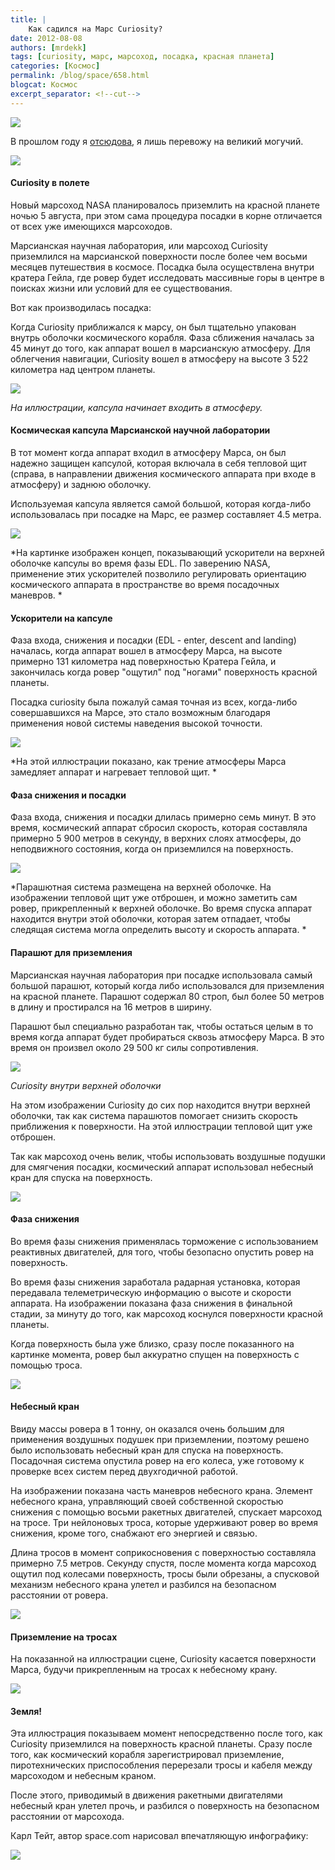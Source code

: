 ```yaml
---
title: |
    Как садился на Марс Curiosity?
date: 2012-08-08
authors: [mrdekk]
tags: [curiosity, марс, марсоход, посадка, красная планета]
categories: [Космос]
permalink: /blog/space/658.html
blogcat: Космос
excerpt_separator: <!--cut-->
---
```



![](http://itw66.ru/uploads/images/00/00/01/2012/08/08/77f258.jpg)


В прошлом году я [отсюдова](http://www.space.com/16503-photos-mars-science-laboratory-curiosity-landing-guide.html), я лишь перевожу на великий могучий.


<!--cut-->



![](http://itw66.ru/uploads/images/00/00/01/2012/08/08/5bac50.jpg)


#### Curiosity в полете


Новый марсоход NASA планировалось приземлить на красной планете ночью 5 августа, при этом сама процедура посадки в корне отличается от всех уже имеющихся марсоходов.

Марсианская научная лаборатория, или марсоход Curiosity приземлился на марсианской поверхности после более чем восьми месяцев путешествия в космосе. Посадка была осуществлена внутри кратера Гейла, где ровер будет исследовать массивные горы в центре в поисках жизни или условий для ее существования. 

Вот как производилась посадка:

Когда Curiosity приближался к марсу, он был тщательно упакован внутрь оболочки космического корабля. Фаза сближения началась за 45 минут до того, как аппарат вошел в марсианскую атмосферу. Для облегчения навигации, Curiosity вошел в атмосферу на высоте 3 522 километра над центром планеты.


![](http://itw66.ru/uploads/images/00/00/01/2012/08/08/b8a39c.jpg)

*На иллюстрации, капсула начинает входить в атмосферу.*

#### Космическая капсула Марсианской научной лаборатории


В тот момент когда аппарат входил в атмосферу Марса, он был надежно защищен капсулой, которая включала в себя тепловой щит (справа, в направлении движения космического аппарата при входе в атмосферу) и заднюю оболочку.

Используемая капсула является самой большой, которая когда-либо использовалась при посадке на Марс, ее размер составляет 4.5 метра.


![](http://itw66.ru/uploads/images/00/00/01/2012/08/08/f9f26b.jpg)

*На картинке изображен концеп, показывающий ускорители на верхней оболочке капсулы во время фазы EDL. По заверению NASA, применение этих ускорителей позволило регулировать ориентацию космического аппарата в пространстве во время посадочных маневров.
*

#### Ускорители на капсуле


Фаза входа, снижения и посадки (EDL - enter, descent and landing) началась, когда аппарат вошел в атмосферу Марса, на высоте примерно 131 километра над поверхностью Кратера Гейла, и закончилась когда ровер "ощутил" под "ногами" поверхность красной планеты.

Посадка curiosity была пожалуй самая точная из всех, когда-либо совершавшихся на Марсе, это стало возможным благодаря применения новой системы наведения высокой точности.


![](http://itw66.ru/uploads/images/00/00/01/2012/08/08/1ccea2.jpg)

*На этой иллюстрации показано, как трение атмосферы Марса замедляет аппарат и нагревает тепловой щит.
*

#### Фаза снижения и посадки


Фаза входа, снижения и посадки длилась примерно семь минут. В это время, космический аппарат сбросил скорость, которая составляла примерно 5 900 метров в секунду, в верхних слоях атмосферы, до неподвижного состояния, когда он приземлился на поверхность.


![](http://itw66.ru/uploads/images/00/00/01/2012/08/08/8dacf2.jpg)

*Парашютная система размещена на верхней оболочке. На изображении тепловой щит уже отброшен, и можно заметить сам ровер, прикрепленный к верхней оболочке. Во время спуска аппарат находится внутри этой оболочки, которая затем отпадает, чтобы следящая система могла определить высоту и скорость аппарата.
*

#### Парашют для приземления


Марсианская научная лаборатория при посадке использовала самый большой парашют, который когда либо использовался для приземления на красной планете. Парашют содержал 80 строп, был более 50 метров в длину и простирался на 16 метров в ширину.

Парашют был специально разработан так, чтобы остаться целым в то время когда аппарат будет пробираться сквозь атмосферу Марса. В это время он произвел около 29 500 кг силы сопротивления.


![](http://itw66.ru/uploads/images/00/00/01/2012/08/08/6a1d0c.jpg)


*Curiosity внутри верхней оболочки*

На этом изображении Curiosity до сих пор находится внутри верхней оболочки, так как система парашютов помогает снизить скорость приближения к поверхности. На этой иллюстрации тепловой щит уже отброшен.

Так как марсоход очень велик, чтобы использовать воздушные подушки для смягчения посадки, космический аппарат использовал небесный кран для спуска на поверхность.


![](http://itw66.ru/uploads/images/00/00/01/2012/08/08/f4824d.jpg)


#### Фаза снижения


Во время фазы снижения применялась торможение с использованием реактивных двигателей, для того, чтобы безопасно опустить ровер на поверхность.

Во время фазы снижения заработала радарная установка, которая передавала телеметрическую информацию о высоте и скорости аппарата. На изображении показана фаза снижения в финальной стадии, за минуту до того, как марсоход коснулся поверхности красной планеты.

Когда поверхность была уже близко, сразу после показанного на картинке момента, ровер был аккуратно спущен на поверхность с помощью троса.


![](http://itw66.ru/uploads/images/00/00/01/2012/08/08/d473ca.jpg)


#### Небесный кран


Ввиду массы ровера в 1 тонну, он оказался очень большим для применения воздушных подушек при приземлении, поэтому решено было использовать небесный кран для спуска на поверхность. Посадочная система опустила ровер на его колеса, уже готовому к проверке всех систем перед двухгодичной работой.

На изображении показана часть маневров небесного крана. Элемент небесного крана, управляющий своей собственной скоростью снижения с помощью восьми ракетных двигателей, спускает марсоход на тросе. Три нейлоновых троса, которые удерживают ровер во время снижения, кроме того, снабжают его энергией и связью.

Длина тросов в момент соприкосновения с поверхностью составляла примерно 7.5 метров. Секунду спустя, после момента когда марсоход ощутил под колесами поверхность, тросы были обрезаны, а спусковой механизм небесного крана улетел и разбился на безопасном расстоянии от ровера.


![](http://itw66.ru/uploads/images/00/00/01/2012/08/08/54c3b7.jpg)


#### Приземление на тросах


На показанной на иллюстрации сцене, Curiosity касается поверхности Марса, будучи прикрепленным на тросах к небесному крану.


![](http://itw66.ru/uploads/images/00/00/01/2012/08/08/a5f3f2.jpg)


#### Земля!


Эта иллюстрация показываем момент непосредственно после того, как Curiosity приземлился на поверхность красной планеты. Сразу после того, как космический корабля зарегистрировал приземление, пиротехнических приспособления перерезали тросы и кабеля между марсоходом и небесным краном.

После этого, приводимый в движения ракетными двигателями небесный кран улетел прочь, и разбился о поверхность на безопасном расстоянии от марсохода.

Карл Тейт, автор space.com нарисовал впечатляющую инфографику:


![](http://itw66.ru/uploads/images/00/00/01/2012/08/08/77a1dd.jpg)

